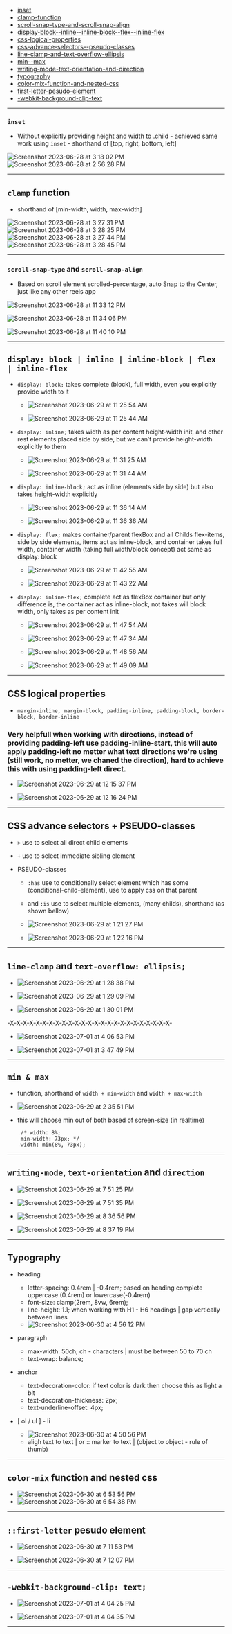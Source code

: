 - [inset](#inset)
- [clamp-function](#clamp-function)
- [scroll-snap-type-and-scroll-snap-align](#scroll-snap-type-and-scroll-snap-align)
- [display-block--inline--inline-block--flex--inline-flex](#display-block--inline--inline-block--flex--inline-flex)
- [css-logical-properties](#css-logical-properties)
- [css-advance-selectors--pseudo-classes](#css-advance-selectors--pseudo-classes)
- [line-clamp-and-text-overflow-ellipsis](#line-clamp-and-text-overflow-ellipsis)
- [min--max](#min--max)
- [writing-mode-text-orientation-and-direction](#writing-mode-text-orientation-and-direction)
- [typography](#Typography)
- [color-mix-function-and-nested-css](#color-mix-function-and-nested-css)
- [first-letter-pesudo-element](#first-letter-pesudo-element)
- [-webkit-background-clip-text](#-webkit-background-clip-text)

<hr />

### `inset`
 - Without explicitly providing height and width to .child - achieved same work using `inset` -  shorthand of [top, right, bottom, left]

![Screenshot 2023-06-28 at 3 18 02 PM](https://github.com/workLokeshVishwakarma/learning-notes/assets/121422811/9de5fb62-06bb-4766-8d03-af45c249ed4a)
![Screenshot 2023-06-28 at 2 56 28 PM](https://github.com/workLokeshVishwakarma/learning-notes/assets/121422811/b130272f-efe9-4cba-9748-5a5163daf138)

<hr />

## `clamp` function
 - shorthand of [min-width, width, max-width]

![Screenshot 2023-06-28 at 3 27 31 PM](https://github.com/workLokeshVishwakarma/learning-notes/assets/121422811/3a3f0c85-e235-4bbf-b2bd-855e4b8c4ba6)
![Screenshot 2023-06-28 at 3 28 25 PM](https://github.com/workLokeshVishwakarma/learning-notes/assets/121422811/d5cac9e4-1e7e-41d4-be47-672c36b8a3fd)
![Screenshot 2023-06-28 at 3 27 44 PM](https://github.com/workLokeshVishwakarma/learning-notes/assets/121422811/8bd506b5-0173-4166-8ce2-6e57ad55f591)
![Screenshot 2023-06-28 at 3 28 45 PM](https://github.com/workLokeshVishwakarma/learning-notes/assets/121422811/1157a402-8375-492e-9371-b98e53128b14)

<hr />

### `scroll-snap-type` and `scroll-snap-align`
 - Based on scroll element scrolled-percentage, auto Snap to the Center, just like any other reels app

![Screenshot 2023-06-28 at 11 33 12 PM](https://github.com/workLokeshVishwakarma/learning-notes/assets/121422811/286a5bf5-790c-4c5a-811b-bb44e848fbf2)

![Screenshot 2023-06-28 at 11 34 06 PM](https://github.com/workLokeshVishwakarma/learning-notes/assets/121422811/416a855d-febb-4ea5-8422-126701d439f7)

![Screenshot 2023-06-28 at 11 40 10 PM](https://github.com/workLokeshVishwakarma/learning-notes/assets/121422811/e98d93c1-4b87-4bb7-8b42-846f92c732ad)

<hr />

## `display: block | inline | inline-block | flex | inline-flex`

 - `display: block;` takes complete (block), full width, even you explicitly provide width to it

    - ![Screenshot 2023-06-29 at 11 25 54 AM](https://github.com/workLokeshVishwakarma/learning-notes/assets/121422811/2eac26fa-0f79-41a0-a7c1-5279e8d948f7)

    - ![Screenshot 2023-06-29 at 11 25 44 AM](https://github.com/workLokeshVishwakarma/learning-notes/assets/121422811/cc7009c7-2f34-46d5-a4c7-6994b701372b)

- `display: inline;` takes width as per content height-width init, and other rest elements placed side by side, but we can’t provide height-width explicitly to them

    - ![Screenshot 2023-06-29 at 11 31 25 AM](https://github.com/workLokeshVishwakarma/learning-notes/assets/121422811/1a4dfbba-1d9b-4fbb-bdca-49c563077ca1)

    - ![Screenshot 2023-06-29 at 11 31 44 AM](https://github.com/workLokeshVishwakarma/learning-notes/assets/121422811/6c0d3b58-ff65-4e4b-8c7b-882f52c4d91b)

 - `display: inline-block;` act as inline (elements side by side) but also takes height-width explicitly

    - ![Screenshot 2023-06-29 at 11 36 14 AM](https://github.com/workLokeshVishwakarma/learning-notes/assets/121422811/45813bb0-a2f0-4444-ae26-3aff37e909b2)

    - ![Screenshot 2023-06-29 at 11 36 36 AM](https://github.com/workLokeshVishwakarma/learning-notes/assets/121422811/550e6665-6748-4450-89f8-5b8236f24e33)

 - `display: flex;` makes container/parent flexBox and all Childs flex-items, side by side elements, items act as inline-block, and container takes full width, container width (taking full width/block concept) act same as display: block

     - ![Screenshot 2023-06-29 at 11 42 55 AM](https://github.com/workLokeshVishwakarma/learning-notes/assets/121422811/cf4bf884-ccf7-40bc-ba01-50ecbafacf21)
  
     - ![Screenshot 2023-06-29 at 11 43 22 AM](https://github.com/workLokeshVishwakarma/learning-notes/assets/121422811/10483b60-3c50-4467-bf3d-9b6deb8e6d8a)

 - `display: inline-flex;` complete act as flexBox container but only difference is, the container act as inline-block, not takes will block width, only takes as per content init

     - ![Screenshot 2023-06-29 at 11 47 54 AM](https://github.com/workLokeshVishwakarma/learning-notes/assets/121422811/355951f0-159c-494a-836c-09c4385c7ab4)
  
     - ![Screenshot 2023-06-29 at 11 47 34 AM](https://github.com/workLokeshVishwakarma/learning-notes/assets/121422811/f23b89d8-ce90-4d50-be8a-7577f640b850)

     - ![Screenshot 2023-06-29 at 11 48 56 AM](https://github.com/workLokeshVishwakarma/learning-notes/assets/121422811/ce2a5369-3606-4bfb-9d75-fae4275245ab)

     -  ![Screenshot 2023-06-29 at 11 49 09 AM](https://github.com/workLokeshVishwakarma/learning-notes/assets/121422811/4889729e-699d-4913-a96f-24130089f384)

<hr />

## CSS logical properties

- `margin-inline, margin-block, padding-inline, padding-block, border-block, border-inline`

### Very helpfull when working with directions, instead of providing padding-left use padding-inline-start, this will auto apply padding-left no metter what text directions we're using (still work, no metter, we chaned the direction), hard to achieve this with using padding-left direct.

 - ![Screenshot 2023-06-29 at 12 15 37 PM](https://github.com/workLokeshVishwakarma/learning-notes/assets/121422811/97210dc4-699a-4be1-b79d-c3246654cdb3)

 - ![Screenshot 2023-06-29 at 12 16 24 PM](https://github.com/workLokeshVishwakarma/learning-notes/assets/121422811/478d851f-7b88-4247-9283-ae497b954423)

<hr />

## CSS advance selectors + PSEUDO-classes

- `>` use to select all direct child elements
 
- `+` use to select immediate sibling element
 
- PSEUDO-classes
    - `:has` use to conditionally select element which has some (conditional-child-element), use to apply css on that parent
    - and `:is` use to select multiple elements, (many childs), shorthand (as shown bellow)

    - ![Screenshot 2023-06-29 at 1 21 27 PM](https://github.com/workLokeshVishwakarma/learning-notes/assets/121422811/b154f9e8-46a9-4e94-9377-5ab12138bb92)

    - ![Screenshot 2023-06-29 at 1 22 16 PM](https://github.com/workLokeshVishwakarma/learning-notes/assets/121422811/9d64debb-ed0b-4bdc-985b-32ac4cf058bc)

<hr />

##  `line-clamp` and `text-overflow: ellipsis;`

 - ![Screenshot 2023-06-29 at 1 28 38 PM](https://github.com/workLokeshVishwakarma/learning-notes/assets/121422811/fa2397a1-465b-4907-ba6a-325d6ce471b2)
 
 - ![Screenshot 2023-06-29 at 1 29 09 PM](https://github.com/workLokeshVishwakarma/learning-notes/assets/121422811/6659fc22-8f68-4a58-86af-04e7e7287482)

 - ![Screenshot 2023-06-29 at 1 30 01 PM](https://github.com/workLokeshVishwakarma/learning-notes/assets/121422811/16b93615-3a98-45cd-95a1-5aa1f9f51243)

-X-X-X-X-X-X-X-X-X-X-X-X-X-X-X-X-X-X-X-X-X-X-X-X-X-

 - ![Screenshot 2023-07-01 at 4 06 53 PM](https://github.com/workLokeshVishwakarma/learning-notes/assets/121422811/a886e328-4c69-418e-bc9c-d8d8eece71f9)

 - ![Screenshot 2023-07-01 at 3 47 49 PM](https://github.com/workLokeshVishwakarma/learning-notes/assets/121422811/eadd6bfa-5109-4369-b3e8-a8936fe92a22)

<hr />

## `min & max`

- function, shorthand of `width + min-width` and `width + max-width`

- ![Screenshot 2023-06-29 at 2 35 51 PM](https://github.com/workLokeshVishwakarma/learning-notes/assets/121422811/476e09a1-67b7-44e2-8fc3-399379af6805)

- this will choose min out of both based of screen-size (in realtime)
  ```
   /* width: 8%;
   min-width: 73px; */
   width: min(8%, 73px);
  ```

<hr />

## `writing-mode`, `text-orientation` and `direction`

 - ![Screenshot 2023-06-29 at 7 51 25 PM](https://github.com/workLokeshVishwakarma/learning-notes/assets/121422811/5d4f1b9f-3e79-47db-99d1-fd31a90981b0)

 - ![Screenshot 2023-06-29 at 7 51 35 PM](https://github.com/workLokeshVishwakarma/learning-notes/assets/121422811/93609778-0fc8-4aed-a5ab-13b4a59a27b1)

 - ![Screenshot 2023-06-29 at 8 36 56 PM](https://github.com/workLokeshVishwakarma/learning-notes/assets/121422811/7dfab254-53c2-4e04-a949-9b0caeb3c3ad)

 - ![Screenshot 2023-06-29 at 8 37 19 PM](https://github.com/workLokeshVishwakarma/learning-notes/assets/121422811/5a506ff9-c552-4642-9606-d7212de1c5c6)

<hr />

## Typography

 - heading
   - letter-spacing: 0.4rem | -0.4rem; based on heading complete uppercase (0.4rem) or lowercase(-0.4rem)
   - font-size: clamp(2rem, 8vw, 6rem);
   - line-height: 1.1; when working with H1 - H6 headings | gap vertically between lines
   - ![Screenshot 2023-06-30 at 4 56 12 PM](https://github.com/workLokeshVishwakarma/learning-notes/assets/121422811/1057f860-fd76-4ca6-86f7-9563201647b2)

 - paragraph
   - max-width: 50ch; ch - characters | must be between 50 to 70 ch
   - text-wrap: balance;
    
 - anchor
   - text-decoration-color: if text color is dark then choose this as light a bit
   - text-decoration-thickness: 2px;
   - text-underline-offset: 4px;

 - [ ol / ul ] - li
   - ![Screenshot 2023-06-30 at 4 50 56 PM](https://github.com/workLokeshVishwakarma/learning-notes/assets/121422811/1451d242-4346-40a8-86df-1c5fbe9dc825)
   - aligh text to text | or :: marker to text | (object to object - rule of thumb)

<hr />

## `color-mix` function and nested css

  - ![Screenshot 2023-06-30 at 6 53 56 PM](https://github.com/workLokeshVishwakarma/learning-notes/assets/121422811/d1b1c647-fd8f-433e-af0f-3d70806b8efe)
  - ![Screenshot 2023-06-30 at 6 54 38 PM](https://github.com/workLokeshVishwakarma/learning-notes/assets/121422811/d5c0b268-b999-42cf-afba-6308ae4f3a09)

<hr />

## `::first-letter` pesudo element

 - ![Screenshot 2023-06-30 at 7 11 53 PM](https://github.com/workLokeshVishwakarma/learning-notes/assets/121422811/ae2fa379-f38b-4427-9fde-536c684c91cb)

 - ![Screenshot 2023-06-30 at 7 12 07 PM](https://github.com/workLokeshVishwakarma/learning-notes/assets/121422811/e27e8970-2a7d-427b-86a3-6702529c6050)

<hr />

## `-webkit-background-clip: text;`

 - ![Screenshot 2023-07-01 at 4 04 25 PM](https://github.com/workLokeshVishwakarma/learning-notes/assets/121422811/67864865-56ed-4453-8196-44966ea4b04e)

 - ![Screenshot 2023-07-01 at 4 04 35 PM](https://github.com/workLokeshVishwakarma/learning-notes/assets/121422811/7a1ef96c-e11e-4d60-b6f7-85c452979280)

<hr />
